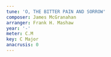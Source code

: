 ```yaml
---
tune: 'O, THE BITTER PAIN AND SORROW'
composer: James McGranahan
arranger: Frank H. Mashaw
year: '-'
meter: C.M
key: C Major
anacrusis: 0
---
```


